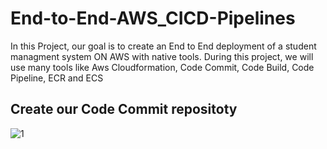 # End-to-End-AWS_CICD-Pipelines

In this Project, our goal is to create an End to End deployment of a student managment system ON AWS with native tools. During this project, we will use many tools like Aws Cloudformation, Code Commit, Code Build, Code Pipeline, ECR and ECS

## Create our Code Commit repositoty
![1](https://github.com/adrydry/End-to-End-AWS_CICD-Pipelines/assets/102819001/89f92165-8595-4919-ad6f-452b6db3700e)
